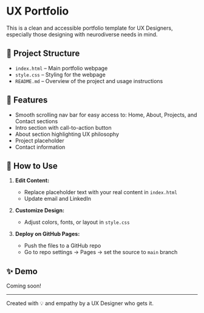 # UX Portfolio

This is a clean and accessible portfolio template for UX Designers, especially those designing with neurodiverse needs in mind.

## 📂 Project Structure

- `index.html` – Main portfolio webpage
- `style.css` – Styling for the webpage
- `README.md` – Overview of the project and usage instructions

## 🧭 Features

- Smooth scrolling nav bar for easy access to: Home, About, Projects, and Contact sections
- Intro section with call-to-action button
- About section highlighting UX philosophy
- Project placeholder
- Contact information

## 🚀 How to Use

1. **Edit Content:**
   - Replace placeholder text with your real content in `index.html`
   - Update email and LinkedIn

2. **Customize Design:**
   - Adjust colors, fonts, or layout in `style.css`

3. **Deploy on GitHub Pages:**
   - Push the files to a GitHub repo
   - Go to repo settings → Pages → set the source to `main` branch

## ✨ Demo

Coming soon!

---

Created with 💡 and empathy by a UX Designer who gets it.

